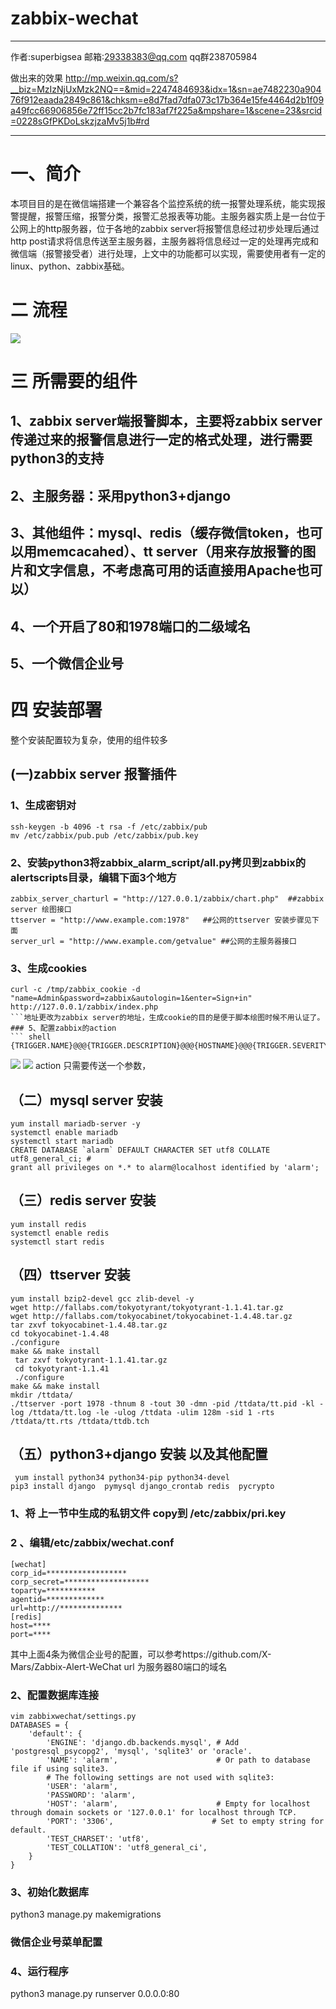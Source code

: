 # zabbix-wechat

------

作者:superbigsea 邮箱:29338383@qq.com qq群238705984

做出来的效果 http://mp.weixin.qq.com/s?__biz=MzIzNjUxMzk2NQ==&mid=2247484693&idx=1&sn=ae7482230a90476f912eaada2849c861&chksm=e8d7fad7dfa073c17b364e15fe4464d2b1f09a49fcc66906856e72ff15cc2b7fc183af7f225a&mpshare=1&scene=23&srcid=0228sGfPKDoLskzjzaMv5j1b#rd



------

# 一、简介

本项目目的是在微信端搭建一个兼容各个监控系统的统一报警处理系统，能实现报警提醒，报警压缩，报警分类，报警汇总报表等功能。主服务器实质上是一台位于公网上的http服务器，位于各地的zabbix server将报警信息经过初步处理后通过http post请求将信息传送至主服务器，主服务器将信息经过一定的处理再完成和微信端（报警接受者）进行处理，上文中的功能都可以实现，需要使用者有一定的linux、python、zabbix基础。
# 二 流程
![](https://github.com/superbigsea/zabbix-wechat/blob/master/%E6%8A%A5%E8%AD%A6%E6%B5%81%E7%A8%8B.png)

# 三 所需要的组件

## 1、zabbix server端报警脚本，主要将zabbix server传递过来的报警信息进行一定的格式处理，进行需要python3的支持
## 2、主服务器：采用python3+django
## 3、其他组件：mysql、redis（缓存微信token，也可以用memcacahed）、tt server（用来存放报警的图片和文字信息，不考虑高可用的话直接用Apache也可以）
## 4、一个开启了80和1978端口的二级域名 
## 5、一个微信企业号
# 四 安装部署 
 
 整个安装配置较为复杂，使用的组件较多
## (一)zabbix server 报警插件
### 1、生成密钥对  
``` shell
ssh-keygen -b 4096 -t rsa -f /etc/zabbix/pub
mv /etc/zabbix/pub.pub /etc/zabbix/pub.key
```
### 2、安装python3将zabbix_alarm_script/all.py拷贝到zabbix的alertscripts目录，编辑下面3个地方
``` shell
zabbix_server_charturl = "http://127.0.0.1/zabbix/chart.php"  ##zabbix server 绘图接口
ttserver = "http://www.example.com:1978"   ##公网的ttserver 安装步骤见下面
server_url = "http://www.example.com/getvalue" ##公网的主服务器接口
```
### 3、生成cookies
``` shell
curl -c /tmp/zabbix_cookie -d "name=Admin&password=zabbix&autologin=1&enter=Sign+in"  http://127.0.0.1/zabbix/index.php
```地址更改为zabbix server的地址，生成cookie的目的是便于脚本绘图时候不用认证了。
### 5、配置zabbix的action
``` shell
{TRIGGER.NAME}@@@{TRIGGER.DESCRIPTION}@@@{HOSTNAME}@@@{TRIGGER.SEVERITY}@@@{ITEM.ID}@@@{TRIGGER.STATUS}@@@{HOST.CONN}@@@{TRIGGER.HOSTGROUP.NAME}@@@{EVENT.ID}@@@
```
![](https://github.com/superbigsea/zabbix-wechat/blob/master/1.png)
![](https://github.com/superbigsea/zabbix-wechat/blob/master/2.png)
action 只需要传送一个参数，

## （二）mysql server 安装
``` shell
yum install mariadb-server -y
systemctl enable mariadb
systemctl start mariadb
CREATE DATABASE `alarm` DEFAULT CHARACTER SET utf8 COLLATE utf8_general_ci; #
grant all privileges on *.* to alarm@localhost identified by 'alarm';
```
## （三）redis server 安装
``` shell
yum install redis
systemctl enable redis
systemctl start redis
```
## （四）ttserver 安装 
``` shell
yum install bzip2-devel gcc zlib-devel -y
wget http://fallabs.com/tokyotyrant/tokyotyrant-1.1.41.tar.gz
wget http://fallabs.com/tokyocabinet/tokyocabinet-1.4.48.tar.gz
tar zxvf tokyocabinet-1.4.48.tar.gz
cd tokyocabinet-1.4.48
./configure
make && make install 
 tar zxvf tokyotyrant-1.1.41.tar.gz
 cd tokyotyrant-1.1.41
 ./configure
make && make install 
mkdir /ttdata/
./ttserver -port 1978 -thnum 8 -tout 30 -dmn -pid /ttdata/tt.pid -kl -log /ttdata/tt.log -le -ulog /ttdata -ulim 128m -sid 1 -rts /ttdata/tt.rts /ttdata/ttdb.tch

```
## （五）python3+django 安装 以及其他配置
``` shell
 yum install python34 python34-pip python34-devel
pip3 install django  pymysql django_crontab redis  pycrypto
```
### 1、将 上一节中生成的私钥文件 copy到 /etc/zabbix/pri.key
### 2 、编辑/etc/zabbix/wechat.conf
``` shell
[wechat]
corp_id=******************
corp_secret=*******************
toparty=***********
agentid=*************
url=http://**************
[redis]
host=****
port=****
```
其中上面4条为微信企业号的配置，可以参考https://github.com/X-Mars/Zabbix-Alert-WeChat
url 为服务器80端口的域名 
### 2、配置数据库连接
```
vim zabbixwechat/settings.py
DATABASES = {
    'default': {
        'ENGINE': 'django.db.backends.mysql', # Add 'postgresql_psycopg2', 'mysql', 'sqlite3' or 'oracle'.
        'NAME': 'alarm',                      # Or path to database file if using sqlite3.
        # The following settings are not used with sqlite3:
        'USER': 'alarm',
        'PASSWORD': 'alarm',
        'HOST': 'alarm',                      # Empty for localhost through domain sockets or '127.0.0.1' for localhost through TCP.
        'PORT': '3306',                      # Set to empty string for default.
        'TEST_CHARSET': 'utf8',
        'TEST_COLLATION': 'utf8_general_ci',
    }
}

``` 
### 3、初始化数据库
python3  manage.py  makemigrations
### 微信企业号菜单配置
### 4、运行程序

python3  manage.py runserver 0.0.0.0:80



